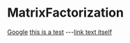 # MatrixFactorization

[Google](https://www.google.com)
[this is a test](./m1.py)
---[link text itself]

[link text itself]: https://wwww.google.com


